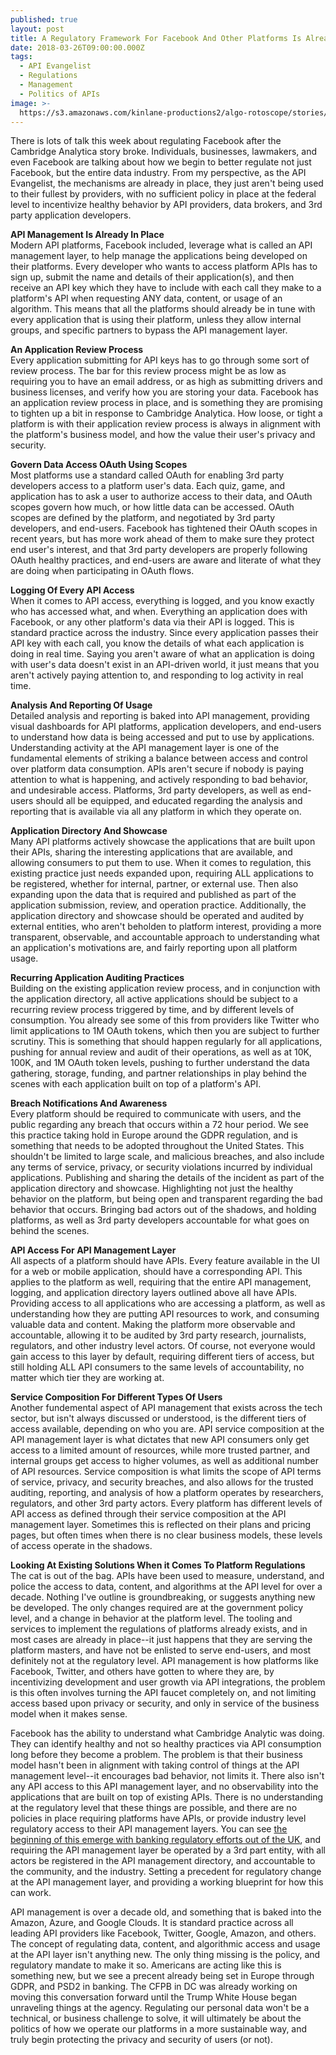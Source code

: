```yaml
---
published: true
layout: post
title: A Regulatory Framework For Facebook And Other Platforms Is Already In Place
date: 2018-03-26T09:00:00.000Z
tags:
  - API Evangelist
  - Regulations
  - Management
  - Politics of APIs
image: >-
  https://s3.amazonaws.com/kinlane-productions2/algo-rotoscope/stories/docks_copper_circuit.jpg
---
```

<p></p>There is lots of talk this week about regulating Facebook after the Cambridge Analytica story broke. Individuals, businesses, lawmakers, and even Facebook are talking about how we begin to better regulate not just Facebook, but the entire data industry. From my perspective, as the API Evangelist, the mechanisms are already in place, they just aren't being used to their fullest by providers, with no sufficient policy in place at the federal level to incentivize healthy behavior by API providers, data brokers, and 3rd party application developers.

**API Management Is Already In Place**<br />
Modern API platforms, Facebook included, leverage what is called an API management layer, to help manage the applications being developed on their platforms. Every developer who wants to access platform APIs has to sign up, submit the name and details of their application(s), and then receive an API key which they have to include with each call they make to a platform's API when requesting ANY data, content, or usage of an algorithm. This means that all the platforms should already be in tune with every application that is using their platform, unless they allow internal groups, and specific partners to bypass the API management layer.

**An Application Review Process**<br />
Every application submitting for API keys has to go through some sort of review process. The bar for this review process might be as low as requiring you to have an email address, or as high as submitting drivers and business licenses, and verify how you are storing your data. Facebook has an application review process in place, and is something they are promising to tighten up a bit in response to Cambridge Analytica. How loose, or tight a platform is with their application review process is always in alignment with the platform's business model, and how the value their user's privacy and security.

**Govern Data Access OAuth Using Scopes**<br />
Most platforms use a standard called OAuth for enabling 3rd party developers access to a platform user's data. Each quiz, game, and application has to ask a user to authorize access to their data, and OAuth scopes govern how much, or how little data can be accessed. OAuth scopes are defined by the platform, and negotiated by 3rd party developers, and end-users. Facebook has tightened their OAuth scopes in recent years, but has more work ahead of them to make sure they protect end user's interest, and that 3rd party developers are properly following OAuth healthy practices, and end-users are aware and literate of what they are doing when participating in OAuth flows.

**Logging Of Every API Access**<br />
When it comes to API access, everything is logged, and you know exactly who has accessed what, and when. Everything an application does with Facebook, or any other platform's data via their API is logged. This is standard practice across the industry. Since every application passes their API key with each call, you know the details of what each application is doing in real time. Saying you aren't aware of what an application is doing with user's data doesn't exist in an API-driven world, it just means that you aren't actively paying attention to, and responding to log activity in real time.

**Analysis And Reporting Of Usage**<br />
Detailed analysis and reporting is baked into API management, providing visual dashboards for API platforms, application developers, and end-users to understand how data is being accessed and put to use by applications. Understanding activity at the API management layer is one of the fundamental elements of striking a balance between access and control over platform data consumption. APIs aren't secure if nobody is paying attention to what is happening, and actively responding to bad behavior, and undesirable access. Platforms, 3rd party developers, as well as end-users should all be equipped, and educated regarding the analysis and reporting that is available via all any platform in which they operate on.

**Application Directory And Showcase**<br />
Many API platforms actively showcase the applications that are built upon their APIs, sharing the interesting applications that are available, and allowing consumers to put them to use. When it comes to regulation, this existing practice just needs expanded upon, requiring ALL applications to be registered, whether for internal, partner, or external use. Then also expanding upon the data that is required and published as part of the application submission, review, and operation practice. Additionally, the application directory and showcase should be operated and audited by external entities, who aren't beholden to platform interest, providing a more transparent, observable, and accountable approach to understanding what an application's motivations are, and fairly reporting upon all platform usage.

**Recurring Application Auditing Practices**<br />
Building on the existing application review process, and in conjunction with the application directory, all active applications should be subject to a recurring review process triggered by time, and by different levels of consumption. You already see some of this from providers like Twitter who limit applications to 1M OAuth tokens, which then you are subject to further scrutiny. This is something that should happen regularly for all applications, pushing for annual review and audit of their operations, as well as at 10K, 100K, and 1M OAuth token levels, pushing to further understand the data gathering, storage, funding, and partner relationships in play behind the scenes with each application built on top of a platform's API.

**Breach Notifications And Awareness**<br />
Every platform should be required to communicate with users, and the public regarding any breach that occurs within a 72 hour period. We see this practice taking hold in Europe around the GDPR regulation, and is something that needs to be adopted throughout the United States. This shouldn't be limited to large scale, and malicious breaches, and also include any terms of service, privacy, or security violations incurred by individual applications. Publishing and sharing the details of the incident as part of the application directory and showcase. Highlighting not just the healthy behavior on the platform, but being open and transparent regarding the bad behavior that occurs. Bringing bad actors out of the shadows, and holding platforms, as well as 3rd party developers accountable for what goes on behind the scenes.

**API Access For API Management Layer**<br />
All aspects of a platform should have APIs. Every feature available in the UI for a web or mobile application, should have a corresponding API. This applies to the platform as well, requiring that the entire API management, logging, and application directory layers outlined above all have APIs. Providing access to all applications who are accessing a platform, as well as understanding how they are putting API resources to work, and consuming valuable data and content. Making the platform more observable and accountable, allowing it to be audited by 3rd party research, journalists, regulators, and other industry level actors. Of course, not everyone would gain access to this layer by default, requiring different tiers of access, but still holding ALL API consumers to the same levels of accountability, no matter which tier they are working at.

**Service Composition For Different Types Of Users**<br />
Another fundemental aspect of API management that exists across the tech sector, but isn't always discussed or understood, is the different tiers of access available, depending on who you are. API service composition at the API management layer is what dictates that new API consumers only get access to a limited amount of resources, while more trusted partner, and internal groups get access to higher volumes, as well as additional number of API resources. Service composition is what limits the scope of API terms of service, privacy, and security breaches, and also allows for the trusted auditing, reporting, and analysis of how a platform operates by researchers, regulators, and other 3rd party actors. Every platform has different levels of API access as defined through their service composition at the API management layer. Sometimes this is reflected on their plans and pricing pages, but often times when there is no clear business models, these levels of access operate in the shadows.

**Looking At Existing Solutions When it Comes To Platform Regulations**<br />
The cat is out of the bag. APIs have been used to measure, understand, and police the access to data, content, and algorithms at the API level for over a decade. Nothing I've outline is groundbreaking, or suggests anything new be developed. The only changes required are at the government policy level, and a change in behavior at the platform level. The tooling and services to implement the regulations of platforms already exists, and in most cases are already in place--it just happens that they are serving the platform masters, and have not be enlisted to serve end-users, and most definitely not at the regulatory level. API management is how platforms like Facebook, Twitter, and others have gotten to where they are, by incentivizing development and user growth via API integrations, the problem is this often involves turning the API faucet completely on, and not limiting access based upon privacy or security, and only in service of the business model when it makes sense.

Facebook has the ability to understand what Cambridge Analytic was doing. They can identify healthy and not so healthy practices via API consumption long before they become a problem. The problem is that their business model hasn't been in alignment with taking control of things at the API management level--it encourages bad behavior, not limits it. There also isn't any API access to this API management layer, and no observability into the applications that are built on top of existing APIs. There is no understanding at the regulatory level that these things are possible, and there are no policies in place requiring platforms have APIs, or provide industry level regulatory access to their API management layers. You can see [the beginning of this emerge with banking regulatory efforts out of the UK](https://www.openbanking.org.uk/), and requiring the API management layer be operated by a 3rd part entity, with all actors be registered in the API management directory, and accountable to the community, and the industry. Setting a precedent for regulatory change at the API management layer, and providing a working blueprint for how this can work.

API management is over a decade old, and something that is baked into the Amazon, Azure, and Google Clouds. It is standard practice across all leading API providers like Facebook, Twitter, Google, Amazon, and others. The concept of regulating data, content, and algorithmic access and usage at the API layer isn't anything new. The only thing missing is the policy, and regulatory mandate to make it so. Americans are acting like this is something new, but we see a precent already being set in Europe through GDPR, and PSD2 in banking. The CFPB in DC was already working on moving this conversation forward until the Trump White House began unraveling things at the agency. Regulating our personal data won't be a technical, or business challenge to solve, it will ultimately be about the politics of how we operate our platforms in a more sustainable way, and truly begin protecting the privacy and security of users (or not).

